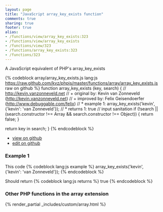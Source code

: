 ```yaml
---
layout: page
title: "JavaScript array_key_exists function"
comments: true
sharing: true
footer: true
alias:
- /functions/view/array_key_exists:323
- /functions/view/array_key_exists
- /functions/view/323
- /functions/array_key_exists:323
- /functions/323
---
```

<!-- Generated by Rakefile:build -->
A JavaScript equivalent of PHP's array_key_exists

{% codeblock array/array_key_exists.js lang:js https://raw.github.com/kvz/phpjs/master/functions/array/array_key_exists.js raw on github %}
function array_key_exists (key, search) {
  // http://kevin.vanzonneveld.net
  // +   original by: Kevin van Zonneveld (http://kevin.vanzonneveld.net)
  // +   improved by: Felix Geisendoerfer (http://www.debuggable.com/felix)
  // *     example 1: array_key_exists('kevin', {'kevin': 'van Zonneveld'});
  // *     returns 1: true
  // input sanitation
  if (!search || (search.constructor !== Array && search.constructor !== Object)) {
    return false;
  }

  return key in search;
}
{% endcodeblock %}

 - [view on github](https://github.com/kvz/phpjs/blob/master/functions/array/array_key_exists.js)
 - [edit on github](https://github.com/kvz/phpjs/edit/master/functions/array/array_key_exists.js)

### Example 1
This code
{% codeblock lang:js example %}
array_key_exists('kevin', {'kevin': 'van Zonneveld'});
{% endcodeblock %}

Should return
{% codeblock lang:js returns %}
true
{% endcodeblock %}


### Other PHP functions in the array extension
{% render_partial _includes/custom/array.html %}
